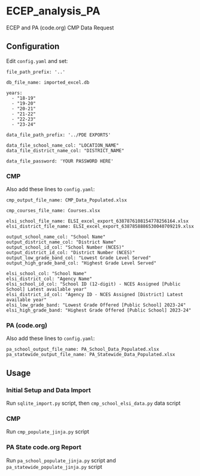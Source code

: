 # ECEP_analysis_PA
ECEP and PA (code.org) CMP Data Request

## Configuration

Edit `config.yaml` and set:

```
file_path_prefix: '..'

db_file_name: imported_excel.db

years:
  - "18-19"
  - "19-20"
  - "20-21"
  - "21-22"
  - "22-23"
  - "23-24"

data_file_path_prefix: '../PDE EXPORTS'

data_file_school_name_col: "LOCATION_NAME"
data_file_district_name_col: "DISTRICT_NAME"

data_file_password: 'YOUR PASSWORD HERE'
```

### CMP

Also add these lines to `config.yaml`:

```
cmp_output_file_name: CMP_Data_Populated.xlsx

cmp_courses_file_name: Courses.xlsx

elsi_school_file_name: ELSI_excel_export_6387876108154778256164.xlsx
elsi_district_file_name: ELSI_excel_export_6387858886530040709219.xlsx

output_school_name_col: "School Name"
output_district_name_col: "District Name"
output_school_id_col: "School Number (NCES)"
output_district_id_col: "District Number (NCES)"
output_low_grade_band_col: "Lowest Grade Level Served"
output_high_grade_band_col: "Highest Grade Level Served"

elsi_school_col: "School Name"
elsi_district_col: "Agency Name"
elsi_school_id_col: "School ID (12-digit) - NCES Assigned [Public School] Latest available year"
elsi_district_id_col: "Agency ID - NCES Assigned [District] Latest available year"
elsi_low_grade_band: "Lowest Grade Offered [Public School] 2023-24"
elsi_high_grade_band: "Highest Grade Offered [Public School] 2023-24"
```

### PA (code.org)

Also add these lines to `config.yaml`:

```
pa_school_output_file_name: PA_School_Data_Populated.xlsx
pa_statewide_output_file_name: PA_Statewide_Data_Populated.xlsx
```

## Usage

### Initial Setup and Data Import
Run `sqlite_import.py` script, then `cmp_school_elsi_data.py` data script

### CMP

Run `cmp_populate_jinja.py` script

### PA State code.org Report

Run `pa_school_populate_jinja.py` script and `pa_statewide_populate_jinja.py` script
